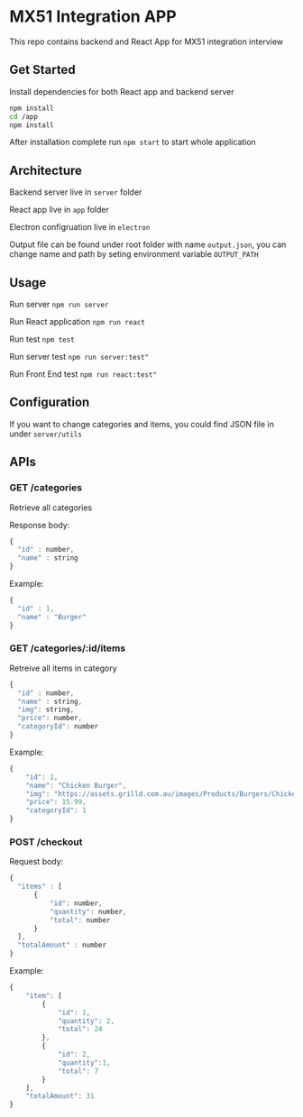 # MX51 Integration APP

This repo contains backend and React App for MX51 integration interview

## Get Started

Install dependencies for both React app and backend server
```bash
npm install
cd /app
npm install
```

After installation complete run `npm start` to start whole application

## Architecture

Backend server live in `server` folder

React app live in `app` folder

Electron configruation live in `electron`

Output file can be found under root folder with name `output.json`, you can change name and path by seting environment variable `OUTPUT_PATH`

## Usage

Run server `npm run server`

Run React application  `npm run react`

Run test `npm test`

Run server test `npm run server:test"`

Run Front End test `npm run react:test"`

## Configuration

If you want to change categories and items, you could find JSON file in under `server/utils`


## APIs

### GET /categories

Retrieve all categories

Response body:

```javascript
{
  "id" : number,
  "name" : string
}
```

Example:

```javascript
{
  "id" : 1,
  "name" : "Burger"
}
```

### GET /categories/:id/items

Retreive all items in category

```javascript
{
  "id" : number,
  "name" : string,
  "img": string,
  "price": number,
  "categoryId": number
}
```

Example:

```javascript
{
    "id": 1,
    "name": "Chicken Burger",
    "img": "https://assets.grilld.com.au/images/Products/Burgers/Chicken-Burgers/_crop185/CHICKEN_BirdAndBrie_Trad_1500x1200px.jpg?mtime=20210429162929",
    "price": 15.99,
    "categoryId": 1
}
```

### POST /checkout

Request body:

```javascript
{
  "items" : [
      {
          "id": number,
          "quantity": number,
          "total": number
      }
  ],
  "totalAmount" : number
}
```

Example:


```javascript
{
    "item": [
        {
            "id": 1,
            "quantity": 2,
            "total": 24
        },
        {
            "id": 2,
            "quantity":1,
            "total": 7
        }
    ],
    "totalAmount": 31
}
```
